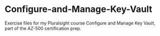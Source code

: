 # Configure-and-Manage-Key-Vault
Exercise files for my Pluralsight course Configure and Manage Key Vault, part of the AZ-500 certification prep.
